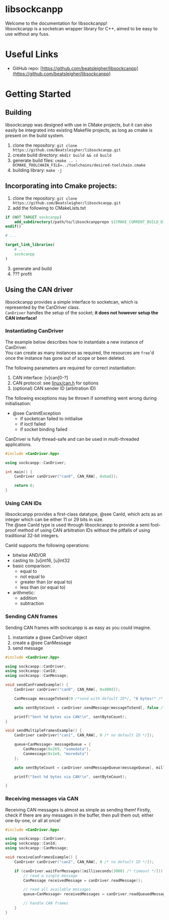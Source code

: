 # libsockcanpp

Welcome to the documentation for libsockcanpp!<br >
libsockcanpp is a socketcan wrapper library for C++, aimed to be easy to use without any fuss.

# Useful Links

 - GitHub repo: [https://github.com/beatsleigher/libsockcanpp](https://github.com/beatsleigher/libsockcanpp)

# Getting Started

## Building

libsockcanpp was designed with use in CMake projects, but it can also easily be integrated into existing Makefile projects, as long as cmake is present on the build system.

1) clone the repository: `git clone https://github.com/Beatsleigher/libsockcanpp.git`
2) create build directory: `mkdir build && cd build`
3) generate build files: `cmake .. -DCMAKE_TOOLCHAIN_FILE=../toolchains/desired-toolchain.cmake`
4) building library: `make -j`

## Incorporating into Cmake projects:

1) clone the repository: `git clone https://github.com/Beatsleigher/libsockcanpp.git`
2) add the following to CMakeLists.txt
```cmake
if (NOT TARGET sockcanpp)
    add_subdirectory(/path/to/libsockcanpprepo ${CMAKE_CURRENT_BUILD_DIR}/libsockcanpp)
endif()

# ... 

target_link_libraries(
    # ...
    sockcanpp
)
```
3) generate and build
4) ??? profit

## Using the CAN driver

libsockcanpp provides a simple interface to socketcan, which is represented by the CanDriver class.<br >
`CanDriver` handles the setup of the socket; **it does not however setup the CAN interface!**

### Instantiating CanDriver

The example below describes how to instantiate a new instance of CanDriver.<br >
You can create as many instances as required, the resources are `free`'d once the instance has gone out of scope or been deleted.

The following parameters are required for correct instantiation:

1) CAN interface: [v]can[0-?]
2) CAN protocol: see [linux/can.h](https://github.com/linux-can/can-utils/blob/master/include/linux/can.h) for options
3) (optional) CAN sender ID (arbitration ID)

The following exceptions may be thrown if something went wrong during initialisation:

 - @see CanInitException
    - if socketcan failed to initlialise
    - if ioctl failed
    - if socket binding failed

CanDriver is fully thread-safe and can be used in multi-threaded applications.

```cpp
#include <CanDriver.hpp>

using sockcanpp::CanDriver;

int main() {
    CanDriver canDriver("can0", CAN_RAW[, 0xbad]);

    return 0;
}
```

### Using CAN IDs

libsockcanpp provides a first-class datatype, @see CanId, which acts as an integer which can be either 11 or 29 bits in size.<br >
The @see CanId type is used through libsockcanpp to provide a semi fool-proof method of using CAN arbitration IDs without the pitfalls of using traditional 32-bit integers.

CanId supports the following operations:
 - bitwise AND/OR
 - casting to: [u]int16, [u]int32
 - basic comparison:
    - equal to
    - not equal to
    - greater than (or equal to)
    - less than (or equal to)
 - arithmetic:
    - addition
    - subtraction

### Sending CAN frames

Sending CAN frames with sockcanpp is as easy as you could imagine.

1) instantiate a @see CanDriver object
2) create a @see CanMessage
3) send message

```cpp
#include <CanDriver.hpp>

using sockcanpp::CanDriver;
using sockcanpp::CanId;
using sockcanpp::CanMessage;

void sendCanFrameExample() {
    CanDriver canDriver("can0", CAN_RAW[, 0xd00d]);

    CanMessage messageToSend(0 /*send with default ID*/, "8 bytes!" /* the data */);

    auto sentByteCount = canDriver.sendMessage(messageToSend[, false /* don't force extended ID */]);

    printf("Sent %d bytes via CAN!\n", sentByteCount);
}

void sendMultipleFramesExample() {
    CanDriver canDriver("can1", CAN_RAW[, 0 /* no default ID */]);

    queue<CanMessage> messageQueue = {
        CanMessage(0x269, "somedata"),
        Canmessage(0x1e9, "moredata")
    };

    auto sentByteCount = canDriver.sendMessageQueue(messageQueue[, milliseconds(20) /* delay between frames */[, false /* don't force extended ID */]]);

    printf("Sent %d bytes via CAN!\n", sentByteCount);

}
```

### Receiving messages via CAN

Receiving CAN messages is almost as simple as sending them! Firstly, check if there are any messages in the buffer, then pull them out; either one-by-one, or all at once!

```cpp
#include <CanDriver.hpp>

using sockcanpp::CanDriver;
using sockcanpp::CanId;
using sockcanpp::CanMessage;

void receiveCanFramesExample() {
    CanDriver canDriver("can2", CAN_RAW[, 0 /* no default ID */]);

    if (canDriver.waitForMessages([milliseconds(3000) /* timeout */])) {
        // read a single message
        CanMessage receivedMessage = canDriver.readMessage();

        // read all available messages
        queue<CanMessage> receivedMessages = canDriver.readQueuedMessages();

        // handle CAN frames
    }
}
```
